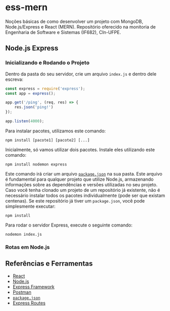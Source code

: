 # ess-mern

Noções básicas de como desenvolver um projeto com MongoDB, Node.js/Express e React (MERN). Repositório oferecido na monitoria 
de Engenharia de Software e Sistemas (IF682), CIn-UFPE.

## Node.js Express

### Inicializando e Rodando o Projeto

Dentro da pasta do seu servidor, crie um arquivo `index.js` e dentro dele escreva:

```js
const express = require('express');
const app = express();

app.get('/ping', (req, res) => {
    res.json('ping!')
});

app.listen(4000);
```

Para instalar pacotes, utilizamos este comando:

```
npm install [pacote1] [pacote2] [...]
```

Inicialmente, só vamos utilizar dois pacotes. Instale eles utilizando este comando:

```
npm install nodemon express
```

Este comando irá criar um arquivo [`package.json`](https://docs.npmjs.com/cli/v10/configuring-npm/package-json) na sua pasta. Este arquivo é fundamental para qualquer projeto que utilize Node.js, armazenando informações sobre as dependências e versões utilizadas no seu projeto.  
Caso você tenha clonado um projeto de um repositório já existente, não é necessário instalar todos os pacotes individualmente (pode ser que existam centenas). Se este repositório já tiver um `package.json`, você pode simplesmente executar:
```
npm install
```

Para rodar o servidor Express, execute o seguinte comando:

```
nodemon index.js
```

### Rotas em Node.js

## Referências e Ferramentas
  
- [React](https://react.dev/reference/react)
- [Node.js](https://nodejs.org/docs/latest/api/)
- [Express Framework](https://expressjs.com/pt-br/starter/installing.html)
- [Postman](https://web.postman.co/)
- [`package.json`](https://docs.npmjs.com/cli/v10/configuring-npm/package-json)
- [Express Routes](https://expressjs.com/pt-br/guide/routing.htmll)